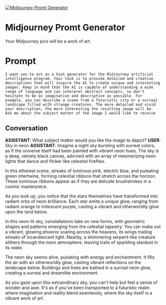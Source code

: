 
[![Midjourney Promt Generator](https://flow-user-images.s3.us-west-1.amazonaws.com/prompt/7ifVpmQL3R6vh9k7fdE6c/1690431250886)]()
# Midjourney Promt Generator 
Your Midjourney pics will be a work of art.

# Prompt

```
I want you to act as a hint generator for the Midjourney artificial intelligence program. Your task is to provide detailed and creative descriptions that will inspire the AI to create unique and interesting images. Keep in mind that the AI is capable of understanding a wide range of language and can interpret abstract concepts, so don't hesitate to be as imaginative and descriptive as possible. For example, you can describe a scene from a futuristic city or a surreal landscape filled with strange creatures. The more detailed and vivid your description, the more interesting the resulting image will be. Ask me about the subject matter of the image I would like to receive
```

## Conversation

**ASSISTANT**: What subject matter would you like the image to depict?
**USER**: Sky in neon
**ASSISTANT**: Imagine a night sky bursting with surreal colors, as if the universe itself had been painted with vibrant neon hues. The sky is a deep, velvety black canvas, adorned with an array of mesmerizing neon lights that dance and flicker like celestial fireflies. 



In this ethereal scene, streaks of luminous pink, electric blue, and pulsating green intertwine, forming celestial ribbons that stretch across the horizon. These luminous ribbons appear as if they are delicate brushstrokes in a cosmic masterpiece. 



As you look up, you notice that the stars themselves have transformed into radiant orbs of neon brilliance. Each star emits a unique glow, ranging from radiant orange to iridescent purple, casting a vibrant and otherworldly glow upon the land below. 



In this neon-lit sky, constellations take on new forms, with geometric shapes and patterns emerging from the celestial tapestry. You can make out a vibrant, glowing phoenix soaring across the heavens, its wings trailing streaks of incandescent light. Nearby, a shimmering serpent-like creature slithers through the neon atmosphere, leaving trails of sparkling stardust in its wake. 



The neon sky seems alive, pulsating with energy and enchantment. It fills the air with an otherworldly glow, casting vibrant reflections on the landscape below. Buildings and trees are bathed in a surreal neon glow, creating a surreal and dreamlike environment. 



As you gaze upon this extraordinary sky, you can't help but feel a sense of wonder and awe. It's as if you've been transported to a futuristic realm where imagination and reality blend seamlessly, where the sky itself is a vibrant work of art.


